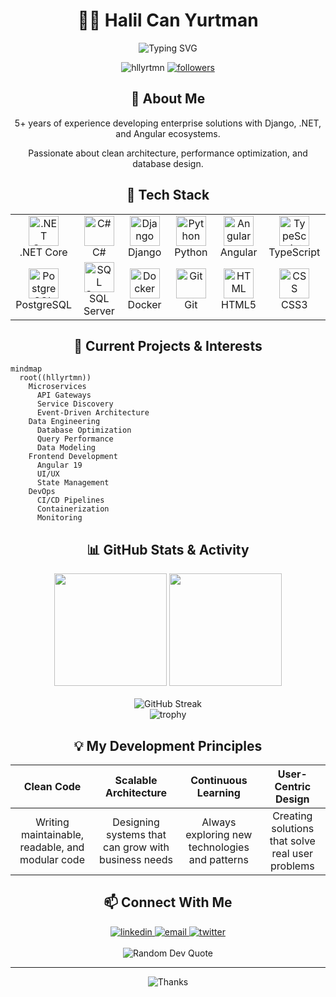 # <div align="center">👨‍💻 Halil Can Yurtman</div>

<div align="center">
  <img src="https://readme-typing-svg.herokuapp.com?font=Fira+Code&size=25&duration=3000&pause=1000&color=DD0031&center=true&vCenter=true&width=435&lines=Full+Stack+Developer;Backend+Specialist;Database+Enthusiast;Code+Craftsman" alt="Typing SVG" />
</div>

<p align="center">
  <img src="https://komarev.com/ghpvc/?username=hllyrtmn&label=Profile%20views&color=0e75b6&style=flat" alt="hllyrtmn" />
  <a href="https://github.com/hllyrtmn?tab=followers">
    <img src="https://img.shields.io/github/followers/hllyrtmn?style=social" alt="followers" />
  </a>
</p>

## <div align="center">🌟 About Me</div>

<div align="center">
  <p>5+ years of experience developing enterprise solutions with Django, .NET, and Angular ecosystems.</p>
  <p>Passionate about clean architecture, performance optimization, and database design.</p>
</div>

## <div align="center">💼 Tech Stack</div>

<table align="center">
  <tr>
    <td align="center" width="96">
      <img src="https://cdn.jsdelivr.net/gh/devicons/devicon/icons/dotnetcore/dotnetcore-original.svg" width="48" height="48" alt=".NET Core" />
      <br />.NET Core
    </td>
    <td align="center" width="96">
      <img src="https://cdn.jsdelivr.net/gh/devicons/devicon/icons/csharp/csharp-original.svg" width="48" height="48" alt="C#" />
      <br />C#
    </td>
    <td align="center" width="96">
      <img src="https://cdn.jsdelivr.net/gh/devicons/devicon/icons/django/django-plain.svg" width="48" height="48" alt="Django" />
      <br />Django
    </td>
    <td align="center" width="96">
      <img src="https://cdn.jsdelivr.net/gh/devicons/devicon/icons/python/python-original.svg" width="48" height="48" alt="Python" />
      <br />Python
    </td>
    <td align="center" width="96">
      <img src="https://cdn.jsdelivr.net/gh/devicons/devicon/icons/angularjs/angularjs-original.svg" width="48" height="48" alt="Angular" />
      <br />Angular
    </td>
    <td align="center" width="96">
      <img src="https://cdn.jsdelivr.net/gh/devicons/devicon/icons/typescript/typescript-original.svg" width="48" height="48" alt="TypeScript" />
      <br />TypeScript
    </td>
  </tr>
  <tr>
    <td align="center" width="96">
      <img src="https://cdn.jsdelivr.net/gh/devicons/devicon/icons/postgresql/postgresql-original.svg" width="48" height="48" alt="PostgreSQL" />
      <br />PostgreSQL
    </td>
    <td align="center" width="96">
      <img src="https://cdn.jsdelivr.net/gh/devicons/devicon/icons/microsoftsqlserver/microsoftsqlserver-plain.svg" width="48" height="48" alt="SQL Server" />
      <br />SQL Server
    </td>
    <td align="center" width="96">
      <img src="https://cdn.jsdelivr.net/gh/devicons/devicon/icons/docker/docker-original.svg" width="48" height="48" alt="Docker" />
      <br />Docker
    </td>
    <td align="center" width="96">
      <img src="https://cdn.jsdelivr.net/gh/devicons/devicon/icons/git/git-original.svg" width="48" height="48" alt="Git" />
      <br />Git
    </td>
    <td align="center" width="96">
      <img src="https://cdn.jsdelivr.net/gh/devicons/devicon/icons/html5/html5-original.svg" width="48" height="48" alt="HTML" />
      <br />HTML5
    </td>
    <td align="center" width="96">
      <img src="https://cdn.jsdelivr.net/gh/devicons/devicon/icons/css3/css3-original.svg" width="48" height="48" alt="CSS" />
      <br />CSS3
    </td>
  </tr>
</table>

## <div align="center">🚀 Current Projects & Interests</div>

<div align="center">
  <!-- Proje kartını burada göstermek için GitHub'da bir repo oluşturun ve aşağıdaki URL'de repo adını değiştirin -->
  <!-- 
  <img src="https://github-readme-stats.vercel.app/api/pin/?username=hllyrtmn&repo=REPO_ADINIZ&theme=radical" alt="Project Card" />
  -->
</div>

```mermaid
mindmap
  root((hllyrtmn))
    Microservices
      API Gateways
      Service Discovery
      Event-Driven Architecture
    Data Engineering
      Database Optimization
      Query Performance
      Data Modeling
    Frontend Development
      Angular 19
      UI/UX
      State Management
    DevOps
      CI/CD Pipelines
      Containerization
      Monitoring
```

## <div align="center">📊 GitHub Stats & Activity</div>

<div align="center">
  <img src="https://github-readme-stats.vercel.app/api?username=hllyrtmn&show_icons=true&theme=radical&hide_border=true&count_private=true" height="180" />
  <img src="https://github-readme-stats.vercel.app/api/top-langs/?username=hllyrtmn&layout=compact&theme=radical&hide_border=true" height="180" />
</div>

<div align="center">
  <br />
  <img src="https://github-readme-streak-stats.herokuapp.com/?user=hllyrtmn&theme=radical&hide_border=true" alt="GitHub Streak" />
</div>

<div align="center">
  <img src="https://github-profile-trophy.vercel.app/?username=hllyrtmn&theme=radical&no-frame=true&row=1&column=7" alt="trophy" />
</div>

## <div align="center">💡 My Development Principles</div>

<div align="center">
  
| Clean Code | Scalable Architecture | Continuous Learning | User-Centric Design |
|:----------:|:---------------------:|:-------------------:|:-------------------:|
| Writing maintainable, readable, and modular code | Designing systems that can grow with business needs | Always exploring new technologies and patterns | Creating solutions that solve real user problems |
  
</div>

## <div align="center">📫 Connect With Me</div>

<div align="center">
  <a href="https://linkedin.com/in/hllyrtmn" target="_blank">
    <img src="https://img.shields.io/badge/LinkedIn-0077B5?style=for-the-badge&logo=linkedin&logoColor=white" alt="linkedin" />
  </a>
  <a href="mailto:hllyrtmn@example.com">
    <img src="https://img.shields.io/badge/Email-D14836?style=for-the-badge&logo=gmail&logoColor=white" alt="email" />
  </a>
  <a href="https://twitter.com/hllyrtmn" target="_blank">
    <img src="https://img.shields.io/badge/Twitter-1DA1F2?style=for-the-badge&logo=twitter&logoColor=white" alt="twitter" />
  </a>
</div>

<div align="center">
  <br />
  <img src="https://quotes-github-readme.vercel.app/api?type=horizontal&theme=radical" alt="Random Dev Quote" />
</div>

---

<div align="center">
  <img src="https://img.shields.io/badge/Thank%20You%20For%20Visiting-FF1493?style=for-the-badge" alt="Thanks" />
</div>
